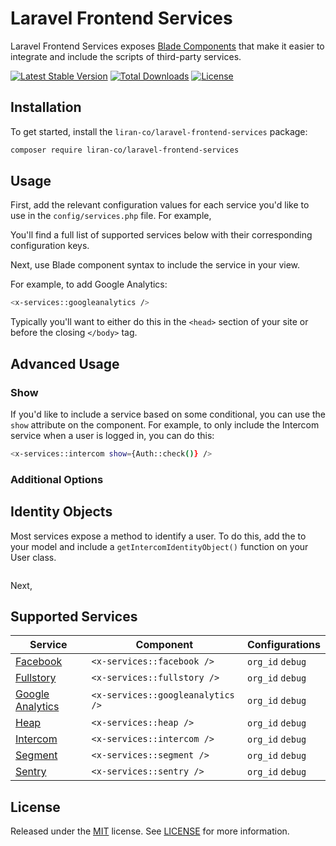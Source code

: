 # Laravel Frontend Services

Laravel Frontend Services exposes [Blade Components](https://laravel.com/docs/8.x/blade#components) that make it easier to integrate and include the scripts of third-party services. 

[![Latest Stable Version](https://poser.pugx.org/liran-co/laravel-frontend-services/v/stable)](https://packagist.org/packages/liran-co/laravel-frontend-services) [![Total Downloads](https://poser.pugx.org/liran-co/laravel-frontend-services/downloads)](https://packagist.org/packages/liran-co/laravel-frontend-services) [![License](https://poser.pugx.org/liran-co/laravel-frontend-services/license)](https://packagist.org/packages/liran-co/laravel-frontend-services)

## Installation

To get started, install the `liran-co/laravel-frontend-services` package:

```bash
composer require liran-co/laravel-frontend-services
```

## Usage

First, add the relevant configuration values for each service you'd like to use in the `config/services.php` file. For example, 


You'll find a full list of supported services below with their corresponding configuration keys.

Next, use Blade component syntax to include the service in your view.

For example, to add Google Analytics:
```bash
<x-services::googleanalytics />
```

Typically you'll want to either do this in the `<head>` section of your site or before the closing `</body>` tag.

## Advanced Usage

### Show

If you'd like to include a service based on some conditional, you can use the `show` attribute on the component. For example, to only include the Intercom service when a user is logged in, you can do this:

```bash
<x-services::intercom show={Auth::check()} />
```

### Additional Options


## Identity Objects

Most services expose a method to identify a user. To do this, add the to your model and include a `getIntercomIdentityObject()` function on your User class. 

```

```

Next, 


## Supported Services

Service | Component | Configurations
--- | --- | ---
[Facebook](https://facebook.com) | `<x-services::facebook />` | `org_id` `debug`
[Fullstory](https://fullstory.com) | `<x-services::fullstory />` | `org_id` `debug`
[Google Analytics](http://analytics.google.com) | `<x-services::googleanalytics />` | `org_id` `debug`
[Heap](https://heap.io) | `<x-services::heap />` | `org_id` `debug`
[Intercom](https://intercom.com) | `<x-services::intercom />` | `org_id` `debug`
[Segment](https://segment.com) | `<x-services::segment />` | `org_id` `debug`
[Sentry](https://sentry.com) | `<x-services::sentry />` | `org_id` `debug`

## License
Released under the [MIT](https://choosealicense.com/licenses/mit/) license. See [LICENSE](LICENSE.md) for more information.